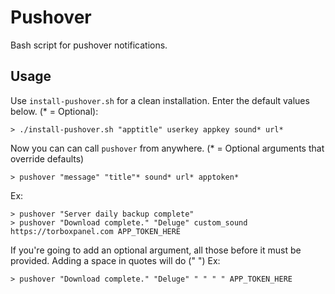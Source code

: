 # Pushover

Bash script for pushover notifications.

## Usage

Use `install-pushover.sh` for a clean installation. Enter the default values below. (* = Optional):

	> ./install-pushover.sh "apptitle" userkey appkey sound* url*

Now you can can call `pushover` from anywhere. (* = Optional arguments that override defaults)

	> pushover "message" "title"* sound* url* apptoken*
Ex:

    > pushover "Server daily backup complete"
	> pushover "Download complete." "Deluge" custom_sound https://torboxpanel.com APP_TOKEN_HERE
    
If you're going to add an optional argument, all those before it must be provided. Adding a space in quotes will do (" ")
Ex:

    > pushover "Download complete." "Deluge" " " " " APP_TOKEN_HERE

